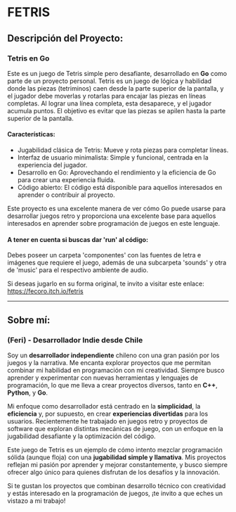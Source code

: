 # FETRIS
## Descripción del Proyecto:

### Tetris en Go

Este es un juego de Tetris simple pero desafiante, desarrollado en **Go** como parte de un proyecto personal. Tetris es un juego de lógica y habilidad donde las piezas (tetriminos) caen desde la parte superior de la pantalla, y el jugador debe moverlas y rotarlas para encajar las piezas en líneas completas. Al lograr una línea completa, esta desaparece, y el jugador acumula puntos. El objetivo es evitar que las piezas se apilen hasta la parte superior de la pantalla.

#### Características:
- Jugabilidad clásica de Tetris: Mueve y rota piezas para completar líneas.
- Interfaz de usuario minimalista: Simple y funcional, centrada en la experiencia del jugador.
- Desarrollo en Go: Aprovechando el rendimiento y la eficiencia de Go para crear una experiencia fluida.
- Código abierto: El código está disponible para aquellos interesados en aprender o contribuir al proyecto.

Este proyecto es una excelente manera de ver cómo Go puede usarse para desarrollar juegos retro y proporciona una excelente base para aquellos interesados en aprender sobre programación de juegos en este lenguaje.

#### A tener en cuenta si buscas dar 'run' al código:
Debes poseer un carpeta 'componentes' con las fuentes de letra e imágenes que requiere el juego, además de una subcarpeta 'sounds' y otra de 'music' para el respectivo ambiente de audio.

Si deseas jugarlo en su forma original, te invito a visitar este enlace:
https://fecoro.itch.io/fetris

---

## Sobre mí:

### (Feri) - Desarrollador Indie desde Chile

Soy un **desarrollador independiente** chileno con una gran pasión por los juegos y la narrativa. Me encanta explorar proyectos que me permitan combinar mi habilidad en programación con mi creatividad. Siempre busco aprender y experimentar con nuevas herramientas y lenguajes de programación, lo que me lleva a crear proyectos diversos, tanto en **C++**, **Python**, y **Go**.

Mi enfoque como desarrollador está centrado en la **simplicidad**, la **eficiencia** y, por supuesto, en crear **experiencias divertidas** para los usuarios. Recientemente he trabajado en juegos retro y proyectos de software que exploran distintas mecánicas de juego, con un enfoque en la jugabilidad desafiante y la optimización del código.

Este juego de Tetris es un ejemplo de cómo intento mezclar programación sólida (aunque floja) con una **jugabilidad simple y llamativa**. Mis proyectos reflejan mi pasión por aprender y mejorar constantemente, y busco siempre ofrecer algo único para quienes disfrutan de los desafíos y la innovación.

Si te gustan los proyectos que combinan desarrollo técnico con creatividad y estás interesado en la programación de juegos, ¡te invito a que eches un vistazo a mi trabajo!
